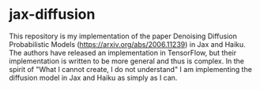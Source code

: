 # jax-diffusion
This repository is my implementation of the paper Denoising Diffusion Probabilistic Models (https://arxiv.org/abs/2006.11239) in Jax and Haiku. The authors have 
released an implementation in TensorFlow, but their implementation is written to be more general and thus is complex. In the spirit of "What I cannot create, I do
not understand" I am implementing the diffusion model in Jax and Haiku as simply as I can. 
